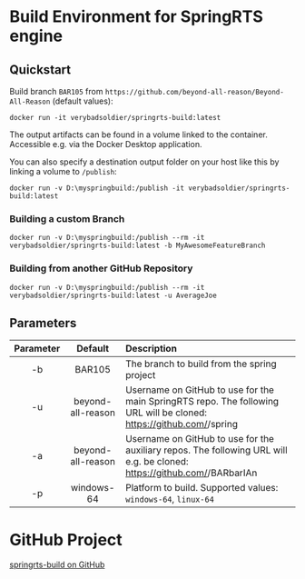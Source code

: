 # Build Environment for SpringRTS engine

## Quickstart

Build branch `BAR105` from `https://github.com/beyond-all-reason/Beyond-All-Reason` (default values):
```
docker run -it verybadsoldier/springrts-build:latest
```

The output artifacts can be found in a volume linked to the container. Accessible e.g. via the Docker Desktop application.

You can also specify a destination output folder on your host like this by linking a volume to `/publish`:

```
docker run -v D:\myspringbuild:/publish -it verybadsoldier/springrts-build:latest
```

### Building a custom Branch
```
docker run -v D:\myspringbuild:/publish --rm -it verybadsoldier/springrts-build:latest -b MyAwesomeFeatureBranch
```

### Building from another GitHub Repository
```
docker run -v D:\myspringbuild:/publish --rm -it verybadsoldier/springrts-build:latest -u AverageJoe
```

## Parameters
| Parameter|      Default |  Description |
|:----------:|:-------------:|:------|
| -b |  BAR105 | The branch to build from the spring project |
| -u |  beyond-all-reason     | Username on GitHub to use for the main SpringRTS repo.  The following URL will be cloned: https://github.com/<username>/spring |
| -a | beyond-all-reason |  Username on GitHub to use for the auxiliary repos.  The following URL will e.g. be cloned: https://github.com/<username>/BARbarIAn |
| -p | windows-64 |  Platform to build. Supported values: `windows-64`, `linux-64` |
   

# GitHub Project
[springrts-build on GitHub](https://github.com/verybadsoldier/docker-springrts-build)

